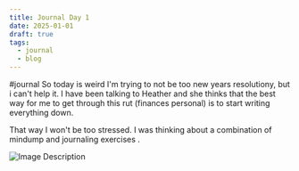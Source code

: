```yaml
---
title: Journal Day 1
date: 2025-01-01
draft: true
tags:
  - journal
  - blog
---
```

#journal So today is weird I'm trying to not be too new years resolutiony, but i can't help it.  I have been talking to Heather and she thinks that the best way for me to get through this rut (finances personal) is to start writing everything down.

That way I won't be too stressed. I was thinking about a combination of mindump and journaling exercises .


![Image Description](/images/output.jpg)